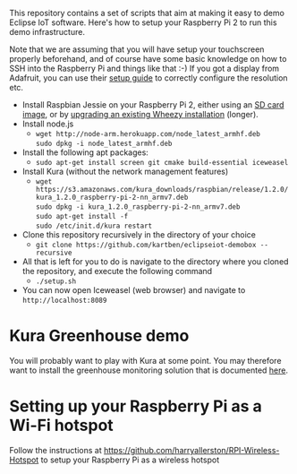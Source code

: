 This repository contains a set of scripts that aim at making it easy to demo Eclipse IoT software.
Here's how to setup your Raspberry Pi 2 to run this demo infrastructure.

Note that we are assuming that you will have setup your touchscreen properly beforehand, and of course have some basic knowledge on how to SSH into the Raspberry Pi and things like that :-) If you got a display from Adafruit, you can use their [setup guide](https://learn.adafruit.com/adafruit-5-800x480-tft-hdmi-monitor-touchscreen-backpack) to correctly configure the resolution etc.

* Install Raspbian Jessie on your Raspberry Pi 2, either using an [SD card image](http://gnutoolchains.com/raspberry/jessie/), or by [upgrading an existing Wheezy installation](http://linuxconfig.org/raspbian-gnu-linux-upgrade-from-wheezy-to-raspbian-jessie-8) (longer).
* Install node.js
  * ```wget http://node-arm.herokuapp.com/node_latest_armhf.deb```<br>
    ```sudo dpkg -i node_latest_armhf.deb``` 
* Install the following apt packages:
  * ```sudo apt-get install screen git cmake build-essential iceweasel```
* Install Kura (without the network management features)
  * ```wget https://s3.amazonaws.com/kura_downloads/raspbian/release/1.2.0/kura_1.2.0_raspberry-pi-2-nn_armv7.deb```<br>
  ```sudo dpkg -i kura_1.2.0_raspberry-pi-2-nn_armv7.deb```<br>
  ```sudo apt-get install -f```<br>
  ```sudo /etc/init.d/kura restart```
* Clone this repository recursively in the directory of your choice
  * ```git clone https://github.com/kartben/eclipseiot-demobox --recursive```
* All that is left for you to do is navigate to the directory where you cloned the repository, and execute the following command
  * ```./setup.sh```
* You can now open Iceweasel (web browser) and navigate to ```http://localhost:8089```

Kura Greenhouse demo
====================

You will probably want to play with Kura at some point. You may therefore want to install the greenhouse monitoring solution that is documented [here](http://iot.eclipse.org/java/tutorial/).

Setting up your Raspberry Pi as a Wi-Fi hotspot
===============================================

Follow the instructions at https://github.com/harryallerston/RPI-Wireless-Hotspot to setup your Raspberry Pi as a wireless hotspot
